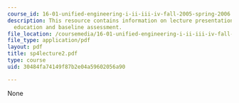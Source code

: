 ```yaml
---
course_id: 16-01-unified-engineering-i-ii-iii-iv-fall-2005-spring-2006
description: This resource contains information on lecture presentation on engineering
  education and baseline assessment.
file_location: /coursemedia/16-01-unified-engineering-i-ii-iii-iv-fall-2005-spring-2006/30484fa74149f87b2e04a59602056a90_sp4lecture2.pdf
file_type: application/pdf
layout: pdf
title: sp4lecture2.pdf
type: course
uid: 30484fa74149f87b2e04a59602056a90

---
```

None